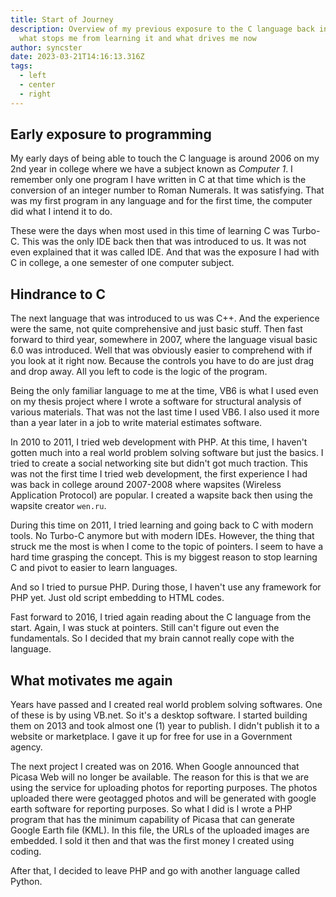 ```yaml
---
title: Start of Journey
description: Overview of my previous exposure to the C language back in the day,
  what stops me from learning it and what drives me now
author: syncster
date: 2023-03-21T14:16:13.316Z
tags:
  - left
  - center
  - right
---
```

## E﻿arly exposure to programming

M﻿y early days of being able to touch the C language is around 2006 on my 2nd year in college where we have a subject known as *Computer 1*. I remember only one program I have written in C at that time which is the conversion of an integer number to Roman Numerals. It was satisfying. That was my first program in any language and for the first time, the computer did what I intend it to do.

T﻿hese were the days when most used in this time of learning C was Turbo-C. This was the only IDE back then that was introduced to us. It was not even explained that it was called IDE. And that was the exposure I had with C in college, a one semester of one computer subject.

## Hindrance to C

T﻿he next language that was introduced to us was C++. And the experience were the same, not quite comprehensive and just basic stuff. Then fast forward to third year, somewhere in 2007, where the language visual basic 6.0 was introduced. Well that was obviously easier to comprehend with if you look at it right now. Because the controls you have to do are just drag and drop away. All you left to code is the logic of the program.

B﻿eing the only familiar language to me at the time, VB6 is what I used even on my thesis project where I wrote a software for structural analysis of various materials. That was not the last time I used VB6. I also used it more than a year later in a job to write material estimates software.

I﻿n 2010 to 2011, I tried web development with PHP. At this time, I haven't gotten much into a real world problem solving software but just the basics. I tried to create a social networking site but didn't got much traction. This was not the first time I tried web development, the first experience I had was back in college around 2007-2008 where wapsites (Wireless Application Protocol) are popular. I created a wapsite back then using the wapsite creator `wen.ru`.

D﻿uring this time on 2011, I tried learning and going back to C with modern tools. No Turbo-C anymore but with modern IDEs. However, the thing that struck me the most is when I come to the topic of pointers. I seem to have a hard time grasping the concept. This is my biggest reason to stop learning C and pivot to easier to learn languages. 

A﻿nd so I tried to pursue PHP. During those, I haven't use any framework for PHP yet. Just old script embedding to HTML codes.

F﻿ast forward to 2016, I tried again reading about the C language from the start. Again, I was stuck at pointers. Still can't figure out even the fundamentals. So I decided that my brain cannot really cope with the language.

## What motivates me again

Y﻿ears have passed and I created real world problem solving softwares. One of these is by using VB.net. So it's a desktop software. I started building them on 2013 and took almost one (1) year to publish. I didn't publish it to a website or marketplace. I gave it up for free for use in a Government agency.

T﻿he next project I created was on 2016. When Google announced that Picasa Web will no longer be available. The reason for this is that we are using the service for uploading photos for reporting purposes. The photos uploaded there were geotagged photos and will be generated with google earth software for reporting purposes. So what I did is I wrote a PHP program that has the minimum capability of Picasa that can generate Google Earth file (KML). In this file, the URLs of the uploaded images are embedded. I sold it then and that was the first money I created using coding.

A﻿fter that, I decided to leave PHP and go with another language called Python.